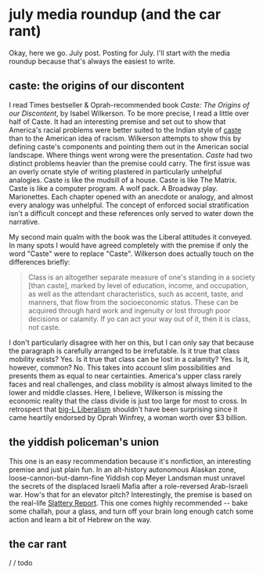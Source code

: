 # july media roundup (and the car rant)
Okay, here we go. July post. Posting for July. I'll start with the media roundup because that's always the easiest to write.

## caste: the origins of our discontent
I read Times bestseller & Oprah-recommended book *Caste: The Origins of our Discontent*, by Isabel Wilkerson. To be more precise, I read a little over half of Caste. It had an interesting premise and set out to show that America's racial problems were better suited to the Indian style of [caste](https://en.wikipedia.org/wiki/Caste) than to the American idea of racism. Wilkerson attempts to show this by defining caste's components and pointing them out in the American social landscape. Where things went wrong were the presentation. *Caste* had two distinct problems heavier than the premise could carry. The first issue was an overly ornate style of writing plastered in particularly unhelpful analogies. Caste is like the mudsill of a house. Caste is like The Matrix. Caste is like a computer program. A wolf pack. A Broadway play. Marionettes. Each chapter opened with an anecdote or analogy, and almost every analogy was unhelpful. The concept of enforced social stratification isn't a difficult concept and these references only served to water down the narrative. 

My second main qualm with the book was the Liberal attitudes it conveyed. In many spots I would have agreed completely with the premise if only the word "Caste" were to replace "Caste". Wilkerson does actually touch on the differences briefly:

> Class is an altogether separate measure of one's standing in a society [than caste], marked by level of education, income, and occupation, as well as the attendant characteristics, such as accent, taste, and manners, that flow from the socioeconomic status. These can be acquired through hard work and ingenuity or lost through poor decisions or calamity. If yo can act your way out of it, then it is class, not caste.

I don't particularly disagree with her on this, but I can only say that because the paragraph is carefully arranged to be irrefutable. Is it true that class mobility exists? Yes. Is it true that class can be lost in a calamity? Yes. Is it, however, common? No. This takes into account slim possibilities and presents them as equal to near certainties. America's upper class rarely faces and real challenges, and class mobility is almost always limited to the lower and middle classes. Here, I believe, Wilkerson is missing the economic reality that the class divide is just too large for most to cross. In retrospect that [big-L Liberalism](https://en.wikipedia.org/wiki/Liberalism) shouldn't have been surprising since it came heartily endorsed by Oprah Winfrey, a woman worth over $3 billion.

## the yiddish policeman's union
This one is an easy recommendation because it's nonfiction, an interesting premise and just plain fun. In an alt-history autonomous Alaskan zone, loose-cannon-but-damn-fine Yiddish cop Meyer Landsman must unravel the secrets of the displaced Israeli Mafia after a role-reversed Arab-Israeli war. How's that for an elevator pitch? Interestingly, the premise is based on the real-life [Slattery Report](https://en.wikipedia.org/wiki/Slattery_Report). This one comes highly recommended -- bake some challah, pour a glass, and turn off your brain long enough catch some action and learn a bit of Hebrew on the way.

## the car rant
/ / todo